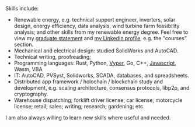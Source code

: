Skills include:

- Renewable energy, e.g. technical support engineer, inverters, solar design, energy efficiency, data analysis, wind turbine farm feasibility analysis; and other skills from my renewable energy degree. Feel free to view my [graduate statement](https://drive.google.com/file/d/18F3vDttVxwp3f9c6UVplVzRweKP7S4oe/view) and <a href="https://www.linkedin.com/in/jameschristopherray/">my LinkedIn profile</a>, e.g. the "courses" section.
- Mechanical and electrical design: studied SolidWorks and AutoCAD.
- Technical writing, proofreading;
- Programming languages: Rust, Python, <a href="https://github.com/Drops-of-Diamond/sharding/blob/develop/smc/Sharding_Manager_Contract.v.py">Vyper</a>, Go, C++, <a href="https://gist.github.com/jamesray1/faf1bee351955317189fdf2087c22688">Javascript</a>, Wasm, VBA
- IT: AutoCAD, PVSyst, Solidworks, SCADA, databases, and spreadsheets.
- Distributed app framework / holochain / blockchain study and development, e.g. scaling architecture, consensus protocols, libp2p, and cryptography.
- Warehouse dispatching; forklift driver license; car license; motorcycle license; retail; sales; writing; research; gardening; etc.</li></ul>

I am also always willing to learn new skills where useful and needed.
